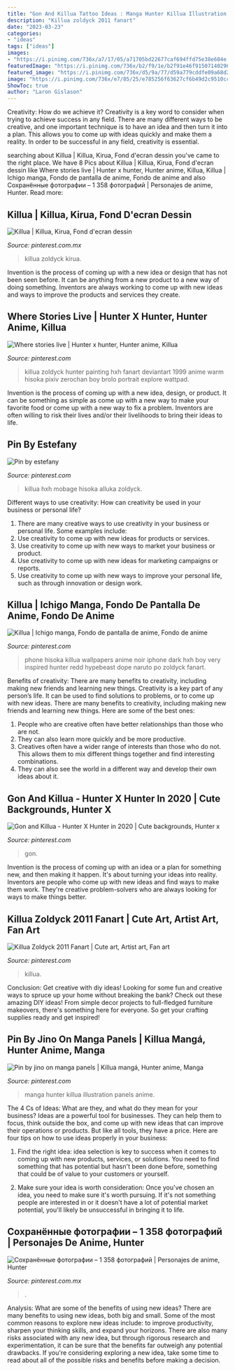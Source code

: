 ```yaml
---
title: "Gon And Killua Tattoo Ideas : Manga Hunter Killua Illustration Panels Anime"
description: "Killua zoldyck 2011 fanart"
date: "2023-03-23"
categories:
- "ideas"
tags: ["ideas"]
images:
- "https://i.pinimg.com/736x/a7/17/05/a71705bd22677caf694ffd75e38e604e.jpg"
featuredImage: "https://i.pinimg.com/736x/b2/f9/1e/b2f91e46f91507140296a23b285c7119.jpg"
featured_image: "https://i.pinimg.com/736x/d5/9a/77/d59a779cddfe09a68d2b64ffbe801802.jpg"
image: "https://i.pinimg.com/736x/e7/85/25/e785256f63627cf6b49d2c9510cc6df4.jpg"
ShowToc: true
author: "Laron Gislason"
---
```



Creativity: How do we achieve it?
Creativity is a key word to consider when trying to achieve success in any field. There are many different ways to be creative, and one important technique is to have an idea and then turn it into a plan. This allows you to come up with ideas quickly and make them a reality. In order to be successful in any field, creativity is essential.

	

		
searching about Killua | Killua, Kirua, Fond d&#039;ecran dessin you've came to the right place. We have 8 Pics about Killua | Killua, Kirua, Fond d&#039;ecran dessin like Where stories live | Hunter x hunter, Hunter anime, Killua, Killua | Ichigo manga, Fondo de pantalla de anime, Fondo de anime and also Сохранённые фотографии – 1 358 фотографий | Personajes de anime, Hunter. Read more:
		
    
## Killua | Killua, Kirua, Fond D&#039;ecran Dessin

<img loading=lazy src="https://i.pinimg.com/736x/98/c8/0f/98c80f82c18e21047751a27b77769f6f.jpg" onerror="this.onerror=null;this.src='https://tse3.mm.bing.net/th?id=OIP.tspC8aGvkqSndcQ2DCJSEgHaEK&amp;pid=15.1';" alt="Killua | Killua, Kirua, Fond d&#039;ecran dessin">

_Source: pinterest.com.mx_

>killua zoldyck kirua. 

	

Invention is the process of coming up with a new idea or design that has not been seen before. It can be anything from a new product to a new way of doing something. Inventors are always working to come up with new ideas and ways to improve the products and services they create.

    
## Where Stories Live | Hunter X Hunter, Hunter Anime, Killua

<img loading=lazy src="https://i.pinimg.com/736x/e7/85/25/e785256f63627cf6b49d2c9510cc6df4.jpg" onerror="this.onerror=null;this.src='https://tse1.mm.bing.net/th?id=OIP.jbx0cs6AvcvC8Fyy03k43wHaIa&amp;pid=15.1';" alt="Where stories live | Hunter x hunter, Hunter anime, Killua">

_Source: pinterest.com_

>killua zoldyck hunter painting hxh fanart deviantart 1999 anime warm hisoka pixiv zerochan boy brolo portrait explore wattpad. 

	

Invention is the process of coming up with a new idea, design, or product. It can be something as simple as come up with a new way to make your favorite food or come up with a new way to fix a problem. Inventors are often willing to risk their lives and/or their livelihoods to bring their ideas to life.

    
## Pin By Estefany

<img loading=lazy src="https://i.pinimg.com/736x/b3/75/0e/b3750e767d9a3587db2867b42c70a042.jpg" onerror="this.onerror=null;this.src='https://tse1.mm.bing.net/th?id=OIP.4vfqNqhERJJcuz0PYYh2QwHaJQ&amp;pid=15.1';" alt="Pin by estefany">

_Source: pinterest.com_

>killua hxh mobage hisoka alluka zoldyck. 

	

Different ways to use creativity: How can creativity be used in your business or personal life?
1. There are many creative ways to use creativity in your business or personal life. Some examples include: 
2. Use creativity to come up with new ideas for products or services. 
3. Use creativity to come up with new ways to market your business or product. 
4. Use creativity to come up with new ideas for marketing campaigns or reports. 
5. Use creativity to come up with new ways to improve your personal life, such as through innovation or design work.

    
## Killua | Ichigo Manga, Fondo De Pantalla De Anime, Fondo De Anime

<img loading=lazy src="https://i.pinimg.com/736x/a7/17/05/a71705bd22677caf694ffd75e38e604e.jpg" onerror="this.onerror=null;this.src='https://tse3.mm.bing.net/th?id=OIP.sNXWcjzLVGcVu6ytJ_K8hwHaNL&amp;pid=15.1';" alt="Killua | Ichigo manga, Fondo de pantalla de anime, Fondo de anime">

_Source: pinterest.com_

>phone hisoka killua wallpapers anime noir iphone dark hxh boy very inspired hunter redd hypebeast dope naruto po zoldyck fanart. 

	

Benefits of creativity: There are many benefits to creativity, including making new friends and learning new things.
Creativity is a key part of any person’s life. It can be used to find solutions to problems, or to come up with new ideas. There are many benefits to creativity, including making new friends and learning new things. Here are some of the best ones: 
1. People who are creative often have better relationships than those who are not.
2. They can also learn more quickly and be more productive.
3. Creatives often have a wider range of interests than those who do not. This allows them to mix different things together and find interesting combinations.
4. They can also see the world in a different way and develop their own ideas about it.

    
## Gon And Killua - Hunter X Hunter In 2020 | Cute Backgrounds, Hunter X

<img loading=lazy src="https://i.pinimg.com/736x/b2/f9/1e/b2f91e46f91507140296a23b285c7119.jpg" onerror="this.onerror=null;this.src='https://tse2.mm.bing.net/th?id=OIP.pAwoQ-fyAohOe8DLCpkd4gHaEK&amp;pid=15.1';" alt="Gon and Killua - Hunter X Hunter in 2020 | Cute backgrounds, Hunter x">

_Source: pinterest.com_

>gon. 

	

Invention is the process of coming up with an idea or a plan for something new, and then making it happen. It's about turning your ideas into reality. Inventors are people who come up with new ideas and find ways to make them work. They're creative problem-solvers who are always looking for ways to make things better.

    
## Killua Zoldyck 2011 Fanart | Cute Art, Artist Art, Fan Art

<img loading=lazy src="https://i.pinimg.com/736x/d5/9a/77/d59a779cddfe09a68d2b64ffbe801802.jpg" onerror="this.onerror=null;this.src='https://tse2.mm.bing.net/th?id=OIP.eEutMR2kBavzIpx_oV77vwHaJ3&amp;pid=15.1';" alt="Killua Zoldyck 2011 Fanart | Cute art, Artist art, Fan art">

_Source: pinterest.com_

>killua. 

	

Conclusion: Get creative with diy ideas!
Looking for some fun and creative ways to spruce up your home without breaking the bank? Check out these amazing DIY ideas!
From simple decor projects to full-fledged furniture makeovers, there's something here for everyone. So get your crafting supplies ready and get inspired!

    
## Pin By Jino On Manga Panels | Killua Mangá, Hunter Anime, Manga

<img loading=lazy src="https://i.pinimg.com/736x/3a/0e/58/3a0e58dc715b16fc21ae63e1158a8c19.jpg" onerror="this.onerror=null;this.src='https://tse1.mm.bing.net/th?id=OIP.0i3m__LPuSAaOy4-BxLaNAHaLl&amp;pid=15.1';" alt="Pin by jino on manga panels | Killua mangá, Hunter anime, Manga">

_Source: pinterest.com_

>manga hunter killua illustration panels anime. 

	

The 4 Cs of Ideas: What are they, and what do they mean for your business?
Ideas are a powerful tool for businesses. They can help them to focus, think outside the box, and come up with new ideas that can improve their operations or products. But like all tools, they have a price. Here are four tips on how to use ideas properly in your business:
1. Find the right idea: idea selection is key to success when it comes to coming up with new products, services, or solutions. You need to find something that has potential but hasn't been done before, something that could be of value to your customers or yourself.

2. Make sure your idea is worth consideration: Once you've chosen an idea, you need to make sure it's worth pursuing. If it's not something people are interested in or it doesn't have a lot of potential market potential, you'll likely be unsuccessful in bringing it to life.

    
## Сохранённые фотографии – 1 358 фотографий | Personajes De Anime, Hunter

<img loading=lazy src="https://i.pinimg.com/736x/1b/14/13/1b1413230912a1e3a709692749e3c030.jpg" onerror="this.onerror=null;this.src='https://tse2.mm.bing.net/th?id=OIP.OpVuL0R0pYSo6YRtTlK1pQHaEK&amp;pid=15.1';" alt="Сохранённые фотографии – 1 358 фотографий | Personajes de anime, Hunter">

_Source: pinterest.com.mx_

>. 

	

Analysis: What are some of the benefits of using new ideas?
There are many benefits to using new ideas, both big and small. Some of the most common reasons to explore new ideas include: to improve productivity, sharpen your thinking skills, and expand your horizons. There are also many risks associated with any new idea, but through rigorous research and experimentation, it can be sure that the benefits far outweigh any potential drawbacks. If you're considering exploring a new idea, take some time to read about all of the possible risks and benefits before making a decision.

